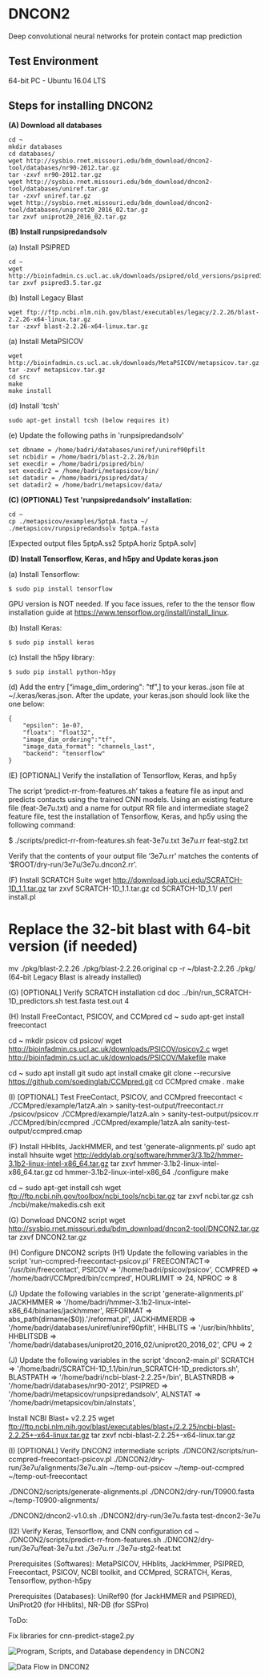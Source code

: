 # DNCON2
Deep convolutional neural networks for protein contact map prediction

Test Environment
--------------------------------------------------------------------------------------
64-bit PC - Ubuntu 16.04 LTS

Steps for installing DNCON2
--------------------------------------------------------------------------------------
**(A) Download all databases**  
```
cd ~  
mkdir databases  
cd databases/  
wget http://sysbio.rnet.missouri.edu/bdm_download/dncon2-tool/databases/nr90-2012.tar.gz  
tar -zxvf nr90-2012.tar.gz  
wget http://sysbio.rnet.missouri.edu/bdm_download/dncon2-tool/databases/uniref.tar.gz  
tar -zxvf uniref.tar.gz  
wget http://sysbio.rnet.missouri.edu/bdm_download/dncon2-tool/databases/uniprot20_2016_02.tar.gz  
tar zxvf uniprot20_2016_02.tar.gz  
```

**(B) Install runpsipredandsolv**  

(a) Install PSIPRED
```
cd ~
wget http://bioinfadmin.cs.ucl.ac.uk/downloads/psipred/old_versions/psipred3.5.tar.gz
tar zxvf psipred3.5.tar.gz
```
(b) Install Legacy Blast
```
wget ftp://ftp.ncbi.nlm.nih.gov/blast/executables/legacy/2.2.26/blast-2.2.26-x64-linux.tar.gz
tar -zxvf blast-2.2.26-x64-linux.tar.gz
```
(a) Install MetaPSICOV
```
wget http://bioinfadmin.cs.ucl.ac.uk/downloads/MetaPSICOV/metapsicov.tar.gz
tar -zxvf metapsicov.tar.gz
cd src
make
make install
```
(d) Install 'tcsh'
```
sudo apt-get install tcsh (below requires it)
```
(e) Update the following paths in 'runpsipredandsolv'
```
set dbname = /home/badri/databases/uniref/uniref90pfilt
set ncbidir = /home/badri/blast-2.2.26/bin
set execdir = /home/badri/psipred/bin/
set execdir2 = /home/badri/metapsicov/bin/
set datadir = /home/badri/psipred/data/ 
set datadir2 = /home/badri/metapsicov/data/
```

**(C) (OPTIONAL) Test 'runpsipredandsolv' installation:**  
```
cd ~
cp ./metapsicov/examples/5ptpA.fasta ~/
./metapsicov/runpsipredandsolv 5ptpA.fasta
```
[Expected output files 5ptpA.ss2 5ptpA.horiz 5ptpA.solv]

**(D) Install Tensorflow, Keras, and h5py and Update keras.json**

(a) Install Tensorflow: 
```
$ sudo pip install tensorflow
```
GPU version is NOT needed. If you face issues, refer to the the tensor flow installation guide at https://www.tensorflow.org/install/install_linux.

(b) Install Keras:
```
$ sudo pip install keras
```
(c) Install the h5py library:  
```
$ sudo pip install python-h5py
```

(d) Add the entry [“image_dim_ordering": "tf”,] to your keras..json file at ~/.keras/keras.json. After the update, your keras.json should look like the one below:  
```
{
    "epsilon": 1e-07,
    "floatx": "float32",
    "image_dim_ordering":"tf",
    "image_data_format": "channels_last",
    "backend": "tensorflow"
}
```
(E) [OPTIONAL] Verify the installation of Tensorflow, Keras, and hp5y

The script ‘predict-rr-from-features.sh’ takes a feature file as input and predicts contacts using the trained CNN models. Using an existing feature file (feat-3e7u.txt) and a name for output RR file and intermediate stage2 feature file, test the installation of Tensorflow, Keras, and hp5y using the following command:

$  ./scripts/predict-rr-from-features.sh feat-3e7u.txt 3e7u.rr feat-stg2.txt

Verify that the contents of your output file ‘3e7u.rr’ matches the contents of ‘$ROOT/dry-run/3e7u/3e7u.dncon2.rr’.

(F) Install SCRATCH Suite
wget http://download.igb.uci.edu/SCRATCH-1D_1.1.tar.gz
tar zxvf SCRATCH-1D_1.1.tar.gz
cd SCRATCH-1D_1.1/
perl install.pl
# Replace the 32-bit blast with 64-bit version (if needed)
mv ./pkg/blast-2.2.26 ./pkg/blast-2.2.26.original
cp -r ~/blast-2.2.26 ./pkg/ (64-bit Legacy Blast is already installed)

(G) [OPTIONAL] Verify SCRATCH installation
cd doc
../bin/run_SCRATCH-1D_predictors.sh test.fasta test.out 4

(H) Install FreeContact, PSICOV, and CCMpred
cd ~
sudo apt-get install freecontact

cd ~
mkdir psicov
cd psicov/
wget http://bioinfadmin.cs.ucl.ac.uk/downloads/PSICOV/psicov2.c
wget http://bioinfadmin.cs.ucl.ac.uk/downloads/PSICOV/Makefile
make

cd ~
sudo apt install git
sudo apt install cmake
git clone --recursive https://github.com/soedinglab/CCMpred.git
cd CCMpred
cmake .
make

(I) [OPTIONAL] Test FreeContact, PSICOV, and CCMpred
freecontact < ./CCMpred/example/1atzA.aln > sanity-test-output/freecontact.rr
./psicov/psicov ./CCMpred/example/1atzA.aln > sanity-test-output/psicov.rr
./CCMpred/bin/ccmpred ./CCMpred/example/1atzA.aln sanity-test-output/ccmpred.cmap


(F) Install HHblits, JackHMMER, and test 'generate-alignments.pl'
sudo apt install hhsuite
wget http://eddylab.org/software/hmmer3/3.1b2/hmmer-3.1b2-linux-intel-x86_64.tar.gz
tar zxvf hmmer-3.1b2-linux-intel-x86_64.tar.gz
cd hmmer-3.1b2-linux-intel-x86_64
./configure
make


cd ~
sudo apt-get install csh
wget ftp://ftp.ncbi.nih.gov/toolbox/ncbi_tools/ncbi.tar.gz
tar zxvf ncbi.tar.gz
csh
./ncbi/make/makedis.csh
exit

(G) Donwload DNCON2 script
wget http://sysbio.rnet.missouri.edu/bdm_download/dncon2-tool/DNCON2.tar.gz
tar zxvf DNCON2.tar.gz

(H) Configure DNCON2 scripts
(H1) Update the following variables in the script 'run-ccmpred-freecontact-psicov.pl'
FREECONTACT=> '/usr/bin/freecontact',
PSICOV    => '/home/badri/psicov/psicov',
CCMPRED   => '/home/badri/CCMpred/bin/ccmpred',
HOURLIMIT => 24,
NPROC     => 8

(J) Update the following variables in the script 'generate-alignments.pl' 
JACKHMMER   => '/home/badri/hmmer-3.1b2-linux-intel-x86_64/binaries/jackhmmer',
REFORMAT    => abs_path(dirname($0)).'/reformat.pl',
JACKHMMERDB => '/home/badri/databases/uniref/uniref90pfilt',
HHBLITS     => '/usr/bin/hhblits',
HHBLITSDB   => '/home/badri/databases/uniprot20_2016_02/uniprot20_2016_02',
CPU         => 2

(J) Update the following variables in the script 'dncon2-main.pl' 
	SCRATCH      => '/home/badri/SCRATCH-1D_1.1/bin/run_SCRATCH-1D_predictors.sh',
	BLASTPATH    => '/home/badri/ncbi-blast-2.2.25+/bin', 
	BLASTNRDB    => '/home/badri/databases/nr90-2012',
	PSIPRED      => '/home/badri/metapsicov/runpsipredandsolv',
	ALNSTAT      => '/home/badri/metapsicov/bin/alnstats',

Install NCBI Blast+ v2.2.25
wget ftp://ftp.ncbi.nlm.nih.gov/blast/executables/blast+/2.2.25/ncbi-blast-2.2.25+-x64-linux.tar.gz
tar zxvf ncbi-blast-2.2.25+-x64-linux.tar.gz 

(I) [OPTIONAL] Verify DNCON2 intermediate scripts
./DNCON2/scripts/run-ccmpred-freecontact-psicov.pl ./DNCON2/dry-run/3e7u/alignments/3e7u.aln ~/temp-out-psicov ~/temp-out-ccmpred ~/temp-out-freecontact

./DNCON2/scripts/generate-alignments.pl ./DNCON2/dry-run/T0900.fasta ~/temp-T0900-alignments/

./DNCON2/dncon2-v1.0.sh ./DNCON2/dry-run/3e7u.fasta test-dncon2-3e7u


(I2) Verify Keras, Tensorflow, and CNN configuration
cd ~
./DNCON2/scripts/predict-rr-from-features.sh ./DNCON2/dry-run/3e7u/feat-3e7u.txt ./3e7u.rr ./3e7u-stg2-feat.txt 





Prerequisites (Softwares):
MetaPSICOV, HHblits, JackHmmer, PSIPRED, Freecontact, PSICOV, NCBI toolkit, and CCMpred, SCRATCH, Keras, Tensorflow, python-h5py

Prerequisites (Databases):
UniRef90 (for JackHMMER and PSIPRED), UniProt20 (for HHblits), NR-DB (for SSPro)



ToDo:

Fix libraries for cnn-predict-stage2.py

![Program, Scripts, and Database dependency in DNCON2](https://github.com/multicom-toolbox/DNCON2/blob/master/dependency.PNG)

![Data Flow in DNCON2](https://github.com/multicom-toolbox/DNCON2/blob/master/dataflow.PNG)
